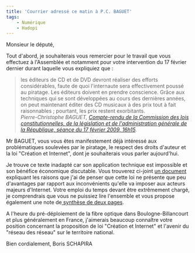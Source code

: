 ```yaml
---
title: 'Courrier adressé ce matin à P.C. BAGUET'
tags:
    - Numérique
    - Hadopi
---
```


Monsieur le député,

Tout d'abord, je souhaiterais vous remercier pour le travail que vous effectuez
à l'Assemblée et notamment pour votre intervention du 17 février dernier durant
laquelle vous expliquiez que :

> les éditeurs de CD et de DVD devront réaliser des efforts considérables, faute
> de quoi l'internaute sera effectivement poussé au piratage. Les éditeurs
> doivent en prendre conscience. Grâce aux techniques qui se sont développées au
> cours des dernières années, on peut maintenant éditer des CD musicaux à des
> prix tout à fait raisonnables ; pourtant, les prix restent exorbitants.  
> <cite>Pierre-Christophe BAGUET,
> [Compte-rendu de la Commission des lois constitutionnelles, de la législation et de l'administration générale de la République, séance du 17 février 2009, 16h15](http://www.assemblee-nationale.fr/13/pdf/cr-cloi/08-09/c0809027.pdf).

Mr BAGUET, vous vous êtes manifestement déjà intéressé aux problématiques
soulevées par le piratage, le respect des droits d'auteur et la loi "Création et
Internet", dont je souhaiterais vous parler aujourd'hui.

Je trouve ce texte inadapté car son application technique est impossible et son
bénéfice économique discutable. Vous trouverez ci-joint
[un document](http://www.laquadrature.net/files/LaQuadratureduNet-Riposte-Graduee_reponse-inefficace-inapplicable-dangereuse-a-un-faux-probleme.pdf)
expliquant les raisons que j'ai de penser que cette loi ne présente que peu
d'avantages par rapport aux inconvénients qu'elle va imposer aux acteurs majeurs
d'Internet. Votre emploi du temps devant être extrêmement chargé, je
comprendrais que vous ne puissiez lire l'ensemble et vous propose également une
note
de[ synthèse de deux pages](http://www.laquadrature.net/files/LaQuadratureduNet-20090207_Riposte-Graduee_inefficace-inapplicable-dangereuse_2pages.pdf).

A l'heure du pré-déploiement de la fibre optique dans Boulogne-Billancourt et
plus généralement en France, j'aimerais beaucoup connaître votre position
concernant la proposition de loi "Création et Internet" et l'avenir du "réseau
des réseau" sur le territoire national.

Bien cordialement, Boris SCHAPIRA
